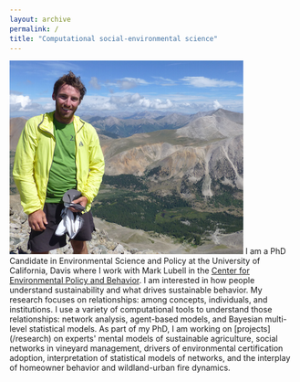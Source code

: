 ```yaml
---
layout: archive
permalink: /
title: "Computational social-environmental science"
---
```

	
<img src="/images/colorado_summit.png" class="image-left" alt="Colorado summit" title="Atop a high peak during my hike across the Colorado Rockies.">
I am a PhD Candidate in Environmental Science and Policy at the University of California, Davis where I work with Mark Lubell in the <a href="http://environmentalpolicy.ucdavis.edu/" target="_blank">Center for Environmental Policy and Behavior</a>. I am interested in how people understand sustainability and what drives sustainable behavior. My research focuses on relationships: among concepts, individuals, and institutions. I use a variety of computational tools to understand those relationships: network analysis, agent-based models, and Bayesian multi-level statistical models. As part of my PhD, I am working on [projects](/research) on experts' mental models of sustainable agriculture, social networks in vineyard management, drivers of environmental certification adoption, interpretation of statistical models of networks, and the interplay of homeowner behavior and wildland-urban fire dynamics.



